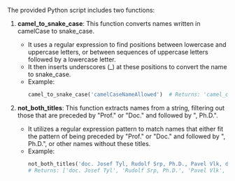 The provided Python script includes two functions:

1. **camel_to_snake_case**: This function converts names written in camelCase to snake_case.

    - It uses a regular expression to find positions between lowercase and uppercase letters, or between sequences of uppercase letters followed by a lowercase letter.
    - It then inserts underscores (_) at these positions to convert the name to snake_case.
    - Example:
        ```python
        camel_to_snake_case('camelCaseNameAllowed')  # Returns: 'camel_case_name_allowed'
        ```

2. **not_both_titles**: This function extracts names from a string, filtering out those that are preceded by "Prof." or "Doc." and followed by ", Ph.D.".

    - It utilizes a regular expression pattern to match names that either fit the pattern of being preceded by "Prof." or "Doc." and followed by ", Ph.D.", or other names without these titles.
    - Example:
        ```python
        not_both_titles('doc. Josef Tyl, Rudolf Srp, Ph.D., Pavel Vlk, doc. RNDr. Petr Berka, Ph.D., Jan Hora')
        # Returns: ['doc. Josef Tyl', 'Rudolf Srp, Ph.D.', 'Pavel Vlk', 'Jan Hora']
        ```
